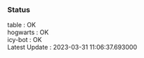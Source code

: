 ### Status


table : OK  
hogwarts : OK  
icy-bot : OK  
Latest Update : 2023-03-31 11:06:37.693000
